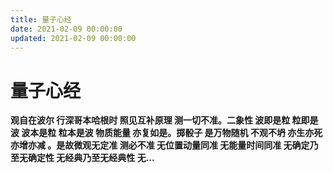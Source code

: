 ```yaml
---
title: 量子心经
date: 2021-02-09 00:00:00
updated: 2021-02-09 00:00:00
---
```


# 量子心经

**观自在波尔 行深哥本哈根时 照见互补原理 测一切不准。二象性 波即是粒 粒即是波 波本是粒 粒本是波 物质能量 亦复如是。掷骰子 是万物随机 不观不坍 亦生亦死 亦增亦减 。是故微观无定准 测必不准 无位置动量同准 无能量时间同准 无确定乃至无确定性 无经典乃至无经典性 无...**
